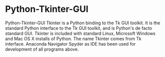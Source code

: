 # Python-Tkinter-GUI
Python-Tkinter-GUI 
Tkinter is a Python binding to the Tk GUI toolkit. It is the standard Python interface to the Tk GUI toolkit, and is Python's de facto 
standard GUI. Tkinter is included with standard Linux, Microsoft Windows and Mac OS X installs of Python. The name Tkinter comes from 
Tk interface.
Anaconda Navigator Spyder as IDE has been used for development of all programs above.
